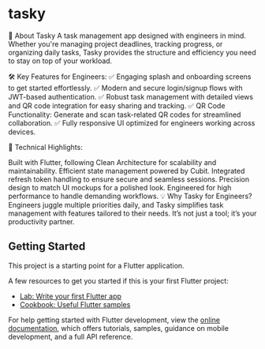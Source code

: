 # tasky

🎯 About Tasky
A task management app designed with engineers in mind. Whether you're managing project deadlines, tracking progress, or organizing daily tasks, Tasky provides the structure and efficiency you need to stay on top of your workload.

🛠 Key Features for Engineers:
✅ Engaging splash and onboarding screens to get started effortlessly.
✅ Modern and secure login/signup flows with JWT-based authentication.
✅ Robust task management with detailed views and QR code integration for easy sharing and tracking.
✅ QR Code Functionality: Generate and scan task-related QR codes for streamlined collaboration.
✅ Fully responsive UI optimized for engineers working across devices.

📐 Technical Highlights:

Built with Flutter, following Clean Architecture for scalability and maintainability.
Efficient state management powered by Cubit.
Integrated refresh token handling to ensure secure and seamless sessions.
Precision design to match UI mockups for a polished look.
Engineered for high performance to handle demanding workflows.
💡 Why Tasky for Engineers?
Engineers juggle multiple priorities daily, and Tasky simplifies task management with features tailored to their needs. It’s not just a tool; it’s your productivity partner.

## Getting Started

This project is a starting point for a Flutter application.

A few resources to get you started if this is your first Flutter project:

- [Lab: Write your first Flutter app](https://docs.flutter.dev/get-started/codelab)
- [Cookbook: Useful Flutter samples](https://docs.flutter.dev/cookbook)

For help getting started with Flutter development, view the
[online documentation](https://docs.flutter.dev/), which offers tutorials,
samples, guidance on mobile development, and a full API reference.
